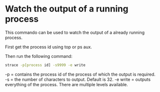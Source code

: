 Watch the output of a running process
====================================

This commando can be used to watch the output of a already
running process.

First get the process id using top or ps aux.

Then run the following command:

```bash
strace -p[process id] -s9999 -e write
```

-p = contains the process id of the process of which the output
is required.
-s = the number of characters to output. Default is 32.
-e write = outputs everything of the process. There are multiple
levels available.